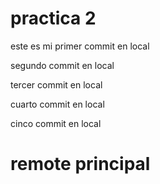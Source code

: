 # practica 2

este es mi primer commit en local

segundo commit en local

tercer commit en local

cuarto commit en local

cinco commit en local

# remote principal
